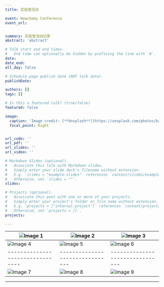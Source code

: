 ```yaml
---
title: 实验室活动

event: Wowchemy Conference
event_url:


summary: 实验室活动记录
abstract: 'abstract'

# Talk start and end times.
#   End time can optionally be hidden by prefixing the line with `#`.
date:
date_end:
all_day: false

# Schedule page publish date (NOT talk date).
publishDate:

authors: []
tags: []

# Is this a featured talk? (true/false)
featured: false

image:
  caption: 'Image credit: [**Unsplash**](https://unsplash.com/photos/bzdhc5b3Bxs)'
  focal_point: Right


url_code: ''
url_pdf: ''
url_slides: ''
url_video: ''

# Markdown Slides (optional).
#   Associate this talk with Markdown slides.
#   Simply enter your slide deck's filename without extension.
#   E.g. `slides = "example-slides"` references `content/slides/example-slides.md`.
#   Otherwise, set `slides = ""`.
slides:

# Projects (optional).
#   Associate this post with one or more of your projects.
#   Simply enter your project's folder or file name without extension.
#   E.g. `projects = ["internal-project"]` references `content/project/deep-learning/index.md`.
#   Otherwise, set `projects = []`.
projects:

---
```

| ![Image 1](pics/202306.jpg)    | ![Image 2](pics/202401.jpg)   | ![Image 3](pics/202406_1.jpg) |  
|--------------------------------|-------------------------------|-------------------------------|  
| ![Image 4](pics/202406_2.jpg)  | ![Image 5](pics/202406_3.jpg) | ![Image 6](pics/202406_4.jpg) |
|--------------------------------|-------------------------------|-------------------------------|
| ![Image 7]()  | ![Image 8](pics/202506_1.jpg) | ![Image 9]() |


---

